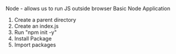 Node
    - allows us to run JS outside browser
Basic Node Application
1) Create a parent directory
2) Create an index.js
3) Run "npm init -y"
4) Install Package
5) Import packages
